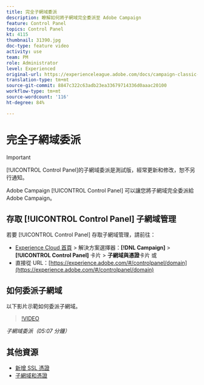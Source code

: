 ```yaml
---
title: 完全子網域委派
description: 瞭解如何將子網域完全委派至 Adobe Campaign
feature: Control Panel
topics: Control Panel
kt: 4115
thumbnail: 31390.jpg
doc-type: feature video
activity: use
team: PM
role: Administrator
level: Experienced
original-url: https://experienceleague.adobe.com/docs/campaign-classic-learn/tutorials/administrating/control-panel-acc/subdomain-delegation.html
translation-type: tm+mt
source-git-commit: 8847c322c63adb23ea33679714336d0aaac20100
workflow-type: tm+mt
source-wordcount: '116'
ht-degree: 84%

---
```



# 完全子網域委派

>[!IMPORTANT]
>
> [!UICONTROL Control Panel]的子網域委派是測試版，經常更新和修改，恕不另行通知。

Adobe Campaign [!UICONTROL Control Panel] 可以讓您將子網域完全委派給 Adobe Campaign。

## 存取 [!UICONTROL Control Panel] 子網域管理

若要 [!UICONTROL Control Panel] 存取子網域管理，請前往：

* [Experience Cloud 首頁](https://experience.adobe.com/#/home) > 解決方案選擇器：**[!DNL Campaign]** > **[!UICONTROL Control Panel]** 卡片 > **子網域與憑證**卡片
或
* 直接從 URL：[https://experience.adobe.com/#/controlpanel/domain](https://experience.adobe.com/#/controlpanel/domain)

## 如何委派子網域

以下影片示範如何委派子網域。

>[!VIDEO](https://video.tv.adobe.com/v/31390?quality=12)

*子網域委派（05:07 分鐘）*

## 其他資源

* [新增 SSL 憑證](/help/control-panel-tutorials/subdomains-and-certificates/adding-ssl-certificates.md)
* [子網域和憑證](https://docs.adobe.com/content/help/zh-Hant/control-panel/using/subdomains-and-certificates/renewing-subdomain-certificate.html)
